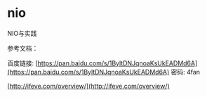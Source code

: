 # nio

NIO与实践

参考文档：

百度链接: [https://pan.baidu.com/s/1ByltDNJqnoaKsUkEADMd6A](https://pan.baidu.com/s/1ByltDNJqnoaKsUkEADMd6A) 密码: 4fan

[http://ifeve.com/overview/](http://ifeve.com/overview/)

